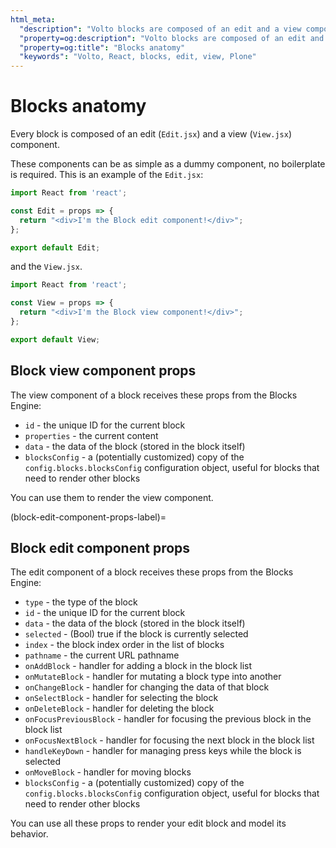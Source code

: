 ```yaml
---
html_meta:
  "description": "Volto blocks are composed of an edit and a view component."
  "property=og:description": "Volto blocks are composed of an edit and a view component."
  "property=og:title": "Blocks anatomy"
  "keywords": "Volto, React, blocks, edit, view, Plone"
---
```


# Blocks anatomy

Every block is composed of an edit (`Edit.jsx`) and a view (`View.jsx`) component.

These components can be as simple as a dummy component, no boilerplate is required.
This is an example of the `Edit.jsx`:

```jsx
import React from 'react';

const Edit = props => {
  return "<div>I'm the Block edit component!</div>";
};

export default Edit;
```

and the `View.jsx`.

```jsx
import React from 'react';

const View = props => {
  return "<div>I'm the Block view component!</div>";
};

export default View;
```

## Block view component props

The view component of a block receives these props from the Blocks Engine:

- `id` - the unique ID for the current block
- `properties` - the current content
- `data` - the data of the block (stored in the block itself)
- `blocksConfig` - a (potentially customized) copy of the
  `config.blocks.blocksConfig` configuration object, useful for blocks that
  need to render other blocks

You can use them to render the view component.


(block-edit-component-props-label)=

## Block edit component props

The edit component of a block receives these props from the Blocks Engine:

- `type` - the type of the block
- `id` - the unique ID for the current block
- `data` - the data of the block (stored in the block itself)
- `selected` - (Bool) true if the block is currently selected
- `index` - the block index order in the list of blocks
- `pathname` - the current URL pathname
- `onAddBlock` - handler for adding a block in the block list
- `onMutateBlock` - handler for mutating a block type into another
- `onChangeBlock` - handler for changing the data of that block
- `onSelectBlock` - handler for selecting the block
- `onDeleteBlock` - handler for deleting the block
- `onFocusPreviousBlock` - handler for focusing the previous block in the block list
- `onFocusNextBlock` - handler for focusing the next block in the block list
- `handleKeyDown` - handler for managing press keys while the block is selected
- `onMoveBlock` - handler for moving blocks
- `blocksConfig` - a (potentially customized) copy of the
  `config.blocks.blocksConfig` configuration object, useful for blocks that
  need to render other blocks

You can use all these props to render your edit block and model its behavior.

